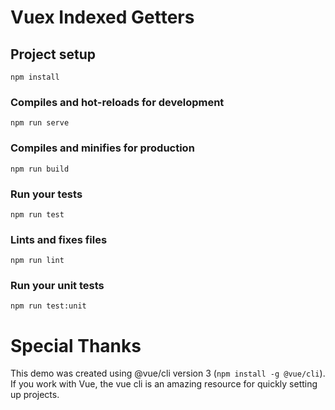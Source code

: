 # Vuex Indexed Getters

## Project setup
```
npm install
```

### Compiles and hot-reloads for development
```
npm run serve
```

### Compiles and minifies for production
```
npm run build
```

### Run your tests
```
npm run test
```

### Lints and fixes files
```
npm run lint
```

### Run your unit tests
```
npm run test:unit
```

# Special Thanks

This demo was created using @vue/cli version 3 (`npm install -g @vue/cli`). If you work with Vue, the vue cli is an amazing resource for quickly setting up projects.